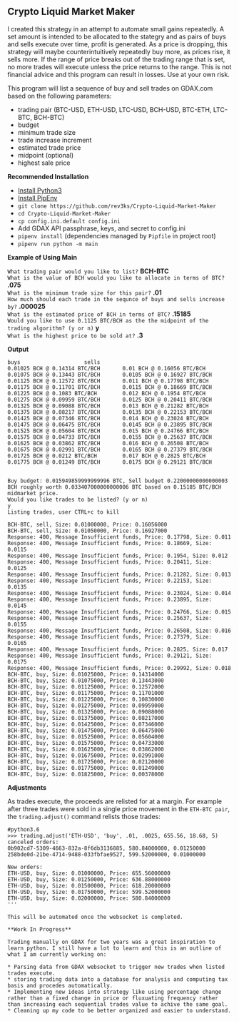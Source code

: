## Crypto Liquid Market Maker

I created this strategy in an attempt to automate small gains repeatedly. A set amount is intended to be allocated to the stategry and as pairs of buys and sells execute over time, profit is generated. As a price is dropping, this strategy will maybe counterintuitively repeatedly buy more, as prices rise, it sells more. If the range of price breaks out of the trading range that is set, no more trades will execute unless the price returns to the range. This is not financial advice and this program can result in losses. Use at your own risk.

This program will list a sequence of buy and sell trades on GDAX.com based on the following parameters:  
* trading pair (BTC-USD, ETH-USD, LTC-USD, BCH-USD, BTC-ETH, LTC-BTC, BCH-BTC)
* budget
* minimum trade size
* trade increase increment
* estimated trade price
* midpoint (optional)
* highest sale price

**Recommended Installation**
* [Install Python3](http://docs.python-guide.org/en/latest/starting/install3)
* [Install PipEnv](https://docs.pipenv.org/)
* `git clone https://github.com/rev3ks/Crypto-Liquid-Market-Maker`
* `cd Crypto-Liquid-Market-Maker`
* `cp config.ini.default config.ini`
* Add GDAX API passphrase, keys, and secret to config.ini
* `pipenv install` (dependencies managed by `Pipfile` in project root)
* `pipenv run python -m main`

**Example of Using Main**

`What trading pair would you like to list?` **BCH-BTC**  
`What is the value of BCH would you like to allocate in terms of BTC?` **.075**  
`What is the minimum trade size for this pair?` **.01**  
`How much should each trade in the sequnce of buys and sells increase by?` **.000025**  
`What is the estimated price of BCH in terms of BTC?` **.15185**  
`Would you like to use 0.1125 BTC/BCH as the the midpoint of the trading algorithm? (y or n)` **y**  
`What is the highest price to be sold at?` **.3**  

**Output**
```
buys					sells
0.01025 BCH @ 0.14314 BTC/BCH		0.01 BCH @ 0.16056 BTC/BCH
0.01075 BCH @ 0.13443 BTC/BCH		0.0105 BCH @ 0.16927 BTC/BCH
0.01125 BCH @ 0.12572 BTC/BCH		0.011 BCH @ 0.17798 BTC/BCH
0.01175 BCH @ 0.11701 BTC/BCH		0.0115 BCH @ 0.18669 BTC/BCH
0.01225 BCH @ 0.1083 BTC/BCH		0.012 BCH @ 0.1954 BTC/BCH
0.01275 BCH @ 0.09959 BTC/BCH		0.0125 BCH @ 0.20411 BTC/BCH
0.01325 BCH @ 0.09088 BTC/BCH		0.013 BCH @ 0.21282 BTC/BCH
0.01375 BCH @ 0.08217 BTC/BCH		0.0135 BCH @ 0.22153 BTC/BCH
0.01425 BCH @ 0.07346 BTC/BCH		0.014 BCH @ 0.23024 BTC/BCH
0.01475 BCH @ 0.06475 BTC/BCH		0.0145 BCH @ 0.23895 BTC/BCH
0.01525 BCH @ 0.05604 BTC/BCH		0.015 BCH @ 0.24766 BTC/BCH
0.01575 BCH @ 0.04733 BTC/BCH		0.0155 BCH @ 0.25637 BTC/BCH
0.01625 BCH @ 0.03862 BTC/BCH		0.016 BCH @ 0.26508 BTC/BCH
0.01675 BCH @ 0.02991 BTC/BCH		0.0165 BCH @ 0.27379 BTC/BCH
0.01725 BCH @ 0.0212 BTC/BCH		0.017 BCH @ 0.2825 BTC/BCH
0.01775 BCH @ 0.01249 BTC/BCH		0.0175 BCH @ 0.29121 BTC/BCH


Buy budget: 0.015949859999999996 BTC, Sell budget 0.22000000000000003 BCH roughly worth 0.033407000000000006 BTC based on 0.15185 BTC/BCH midmarket price.
Would you like trades to be listed? (y or n)
y
Listing trades, user CTRL+c to kill

BCH-BTC, sell, Size: 0.01000000, Price: 0.16056000
BCH-BTC, sell, Size: 0.01050000, Price: 0.16927000
Response: 400, Message Insufficient funds, Price: 0.17798, Size: 0.011
Response: 400, Message Insufficient funds, Price: 0.18669, Size: 0.0115
Response: 400, Message Insufficient funds, Price: 0.1954, Size: 0.012
Response: 400, Message Insufficient funds, Price: 0.20411, Size: 0.0125
Response: 400, Message Insufficient funds, Price: 0.21282, Size: 0.013
Response: 400, Message Insufficient funds, Price: 0.22153, Size: 0.0135
Response: 400, Message Insufficient funds, Price: 0.23024, Size: 0.014
Response: 400, Message Insufficient funds, Price: 0.23895, Size: 0.0145
Response: 400, Message Insufficient funds, Price: 0.24766, Size: 0.015
Response: 400, Message Insufficient funds, Price: 0.25637, Size: 0.0155
Response: 400, Message Insufficient funds, Price: 0.26508, Size: 0.016
Response: 400, Message Insufficient funds, Price: 0.27379, Size: 0.0165
Response: 400, Message Insufficient funds, Price: 0.2825, Size: 0.017
Response: 400, Message Insufficient funds, Price: 0.29121, Size: 0.0175
Response: 400, Message Insufficient funds, Price: 0.29992, Size: 0.018
BCH-BTC, buy, Size: 0.01025000, Price: 0.14314000
BCH-BTC, buy, Size: 0.01075000, Price: 0.13443000
BCH-BTC, buy, Size: 0.01125000, Price: 0.12572000
BCH-BTC, buy, Size: 0.01175000, Price: 0.11701000
BCH-BTC, buy, Size: 0.01225000, Price: 0.10830000
BCH-BTC, buy, Size: 0.01275000, Price: 0.09959000
BCH-BTC, buy, Size: 0.01325000, Price: 0.09088000
BCH-BTC, buy, Size: 0.01375000, Price: 0.08217000
BCH-BTC, buy, Size: 0.01425000, Price: 0.07346000
BCH-BTC, buy, Size: 0.01475000, Price: 0.06475000
BCH-BTC, buy, Size: 0.01525000, Price: 0.05604000
BCH-BTC, buy, Size: 0.01575000, Price: 0.04733000
BCH-BTC, buy, Size: 0.01625000, Price: 0.03862000
BCH-BTC, buy, Size: 0.01675000, Price: 0.02991000
BCH-BTC, buy, Size: 0.01725000, Price: 0.02120000
BCH-BTC, buy, Size: 0.01775000, Price: 0.01249000
BCH-BTC, buy, Size: 0.01825000, Price: 0.00378000
```
**Adjustments**

As trades execute, the proceeds are relisted for at a margin. For example after three trades were sold in a single price movement in the `ETH-BTC pair`, the `trading.adjust()` command relists those trades:

```
#python3.6
>>> trading.adjust('ETH-USD', 'buy', .01, .0025, 655.56, 18.68, 5)
canceled orders:
0b902cd7-5309-4663-832a-8f6db3136885, 580.84000000, 0.01250000
258bde0d-21be-4714-9488-033fbfae9527, 599.52000000, 0.01000000

New orders:
ETH-USD, buy, Size: 0.01000000, Price: 655.56000000
ETH-USD, buy, Size: 0.01250000, Price: 636.88000000
ETH-USD, buy, Size: 0.01500000, Price: 618.20000000
ETH-USD, buy, Size: 0.01750000, Price: 599.52000000
ETH-USD, buy, Size: 0.02000000, Price: 580.84000000
'''

This will be automated once the websocket is completed. 

**Work In Progress**

Trading manually on GDAX for two years was a great inspiration to learn python. I still have a lot to learn and this is an outline of what I am currently working on:

* Parsing data from GDAX websocket to trigger new trades when listed trades execute. 
* storing trading data into a database for analysis and computing tax basis and procedes automatically. 
* Implementing new ideas into strategy like using percentage change rather than a fixed change in price or fluxuating frequency rather than increasing each sequential trades value to achive the same goal. 
* Cleaning up my code to be better organized and easier to understand.
